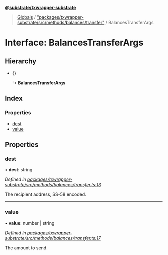 **[@substrate/txwrapper-substrate](../README.md)**

> [Globals](../globals.md) / ["packages/txwrapper-substrate/src/methods/balances/transfer"](../modules/_packages_txwrapper_substrate_src_methods_balances_transfer_.md) / BalancesTransferArgs

# Interface: BalancesTransferArgs

## Hierarchy

* {}

  ↳ **BalancesTransferArgs**

## Index

### Properties

* [dest](_packages_txwrapper_substrate_src_methods_balances_transfer_.balancestransferargs.md#dest)
* [value](_packages_txwrapper_substrate_src_methods_balances_transfer_.balancestransferargs.md#value)

## Properties

### dest

•  **dest**: string

*Defined in [packages/txwrapper-substrate/src/methods/balances/transfer.ts:13](https://github.com/paritytech/txwrapper-core/blob/e071077/packages/txwrapper-substrate/src/methods/balances/transfer.ts#L13)*

The recipient address, SS-58 encoded.

___

### value

•  **value**: number \| string

*Defined in [packages/txwrapper-substrate/src/methods/balances/transfer.ts:17](https://github.com/paritytech/txwrapper-core/blob/e071077/packages/txwrapper-substrate/src/methods/balances/transfer.ts#L17)*

The amount to send.
